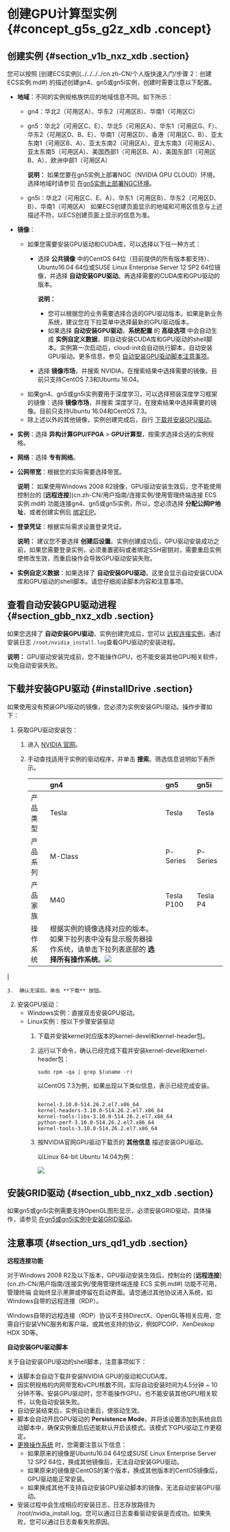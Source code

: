 # 创建GPU计算型实例 {#concept_g5s_g2z_xdb .concept}

## 创建实例 {#section_v1b_nxz_xdb .section}

您可以按照 [创建ECS实例](../../../../cn.zh-CN/个人版快速入门/步骤 2：创建ECS实例.md#) 的描述创建gn4、gn5或gn5i实例，创建时需要注意以下配置。

-   **地域**：不同的实例规格族供应的地域信息不同。如下所示：

    -   gn4：华北2（可用区A）、华东2（可用区B）、华南1（可用区C）
    -   gn5：华北2（可用区C、E）、华北5（可用区A）、华东1（可用区G、F）、华东2（可用区D、B、E）、华南1（可用区D）、香港（可用区C、B）、亚太东南1（可用区B、A）、亚太东南2（可用区A）、亚太东南3（可用区A）、亚太东南5（可用区A）、美国西部1（可用区B、A）、美国东部1（可用区B、A）、欧洲中部1（可用区A）

        **说明：** 如果您要在gn5实例上部署NGC（NVIDIA GPU CLOUD）环境，选择地域时请参见 [在gn5实例上部署NGC环境](https://help.aliyun.com/document_detail/69102.html)。

    -   gn5i：华北2（可用区C、E、A）、华东1（可用区B）、华东2（可用区D、B）、华南1（可用区A）
    如果ECS创建页面显示的地域和可用区信息与上述描述不符，以ECS创建页面上显示的信息为准。

-   **镜像**：
    -   如果您需要安装GPU驱动和CUDA库，可以选择以下任一种方式：
        -   选择 **公共镜像** 中的CentOS 64位（目前提供的所有版本都支持）、Ubuntu16.04 64位或SUSE Linux Enterprise Server 12 SP2 64位镜像，并选择 **自动安装GPU驱动**。再选择需要的CUDA库和GPU驱动的版本。

            **说明：** 

            -   您可以根据您的业务需要选择合适的GPU驱动版本。如果是新业务系统，建议您在下拉菜单中选择最新的GPU驱动版本。
            -   如果选择 **自动安装GPU驱动**，**系统配置** 的 **高级选项** 中会自动生成 **实例自定义数据**，即自动安装CUDA库和GPU驱动的shell脚本。实例第一次启动后，cloud-init会自动执行脚本，自动安装GPU驱动。更多信息，参见 [自动安装GPU驱动脚本注意事项](#GpuDriveScript)。
        -   选择 **镜像市场**，并搜索 NVIDIA，在搜索结果中选择需要的镜像。目前只支持CentOS 7.3和Ubuntu 16.04。
    -   如果gn4、gn5或gn5i实例要用于深度学习，可以选择预装深度学习框架的镜像：选择 **镜像市场**，并搜索 深度学习，在搜索结果中选择需要的镜像。目前只支持Ubuntu 16.04和CentOS 7.3。
    -   除上述以外的其他镜像，实例创建完成后，自行 [下载并安装GPU驱动](#installDrive)。
-   **实例**：选择 **异构计算GPU/FPGA** \> **GPU计算型**，按需求选择合适的实例规格。
-   **网络**：选择 **专有网络**。
-   **公网带宽**：根据您的实际需要选择带宽。

    **说明：** 如果使用Windows 2008 R2镜像，GPU驱动安装生效后，您不能使用控制台的 [**远程连接**](cn.zh-CN/用户指南/连接实例/使用管理终端连接 ECS 实例.md#) 功能连接gn4、gn5或gn5i实例，所以，您必须选择 **分配公网IP地址**，或者创建实例后 [绑定EIP](../../../../cn.zh-CN/用户指南/绑定EIP.md#)。

-   **登录凭证**：根据实际需求设置登录凭证。

    **说明：** 建议您不要选择 **创建后设置**。实例创建成功后，GPU驱动安装成功之前，如果您需要登录实例，必须重置密码或者绑定SSH密钥对，需要重启实例使修改生效，而重启操作会导致GPU驱动安装失败。

-   **实例自定义数据**：如果选择了 **自动安装GPU驱动**，这里会显示自动安装CUDA库和GPU驱动的shell脚本。请您仔细阅读脚本内容和注意事项。

## 查看自动安装GPU驱动进程 {#section_gbb_nxz_xdb .section}

如果您选择了 **自动安装GPU驱动**，实例创建完成后，您可以 [远程连接实例](cn.zh-CN/用户指南/连接实例/连接实例概述.md#)，通过安装日志 `/root/nvidia_install.log`查看GPU驱动的安装进程。

**说明：** GPU驱动安装完成前，您不能操作GPU，也不能安装其他GPU相关软件，以免自动安装失败。

## 下载并安装GPU驱动 {#installDrive .section}

如果使用没有预装GPU驱动的镜像，您必须为实例安装GPU驱动。操作步骤如下：

1.  获取GPU驱动安装包：
    1.  进入 [NVIDIA 官网](http://www.nvidia.com/Download/index.aspx?lang=cn)。
    2.  手动查找适用于实例的驱动程序，并单击 **搜索**。筛选信息说明如下表所示。

        | |gn4|gn5|gn5i|
        |:-|:--|:--|:---|
        |产品类型|Tesla|Tesla|Tesla|
        |产品系列|M-Class|P-Series|P-Series|
        |产品家族|M40|Tesla P100|Tesla P4|
        |操作系统|根据实例的镜像选择对应的版本。如果下拉列表中没有显示服务器操作系统，请单击下拉列表底部的 **选择所有操作系统**。![](http://static-aliyun-doc.oss-cn-hangzhou.aliyuncs.com/assets/img/9632/5114_zh-CN.png)

|

    3.  确认无误后，单击 **下载** 按钮。
2.  安装GPU驱动：
    -   Windows实例：直接双击安装GPU驱动。
    -   Linux实例：按以下步骤安装驱动
        1.  下载并安装kernel对应版本的kernel-devel和kernel-header包。
        2.  运行以下命令，确认已经完成下载并安装kernel-devel和kernel-header包：

            ```
            sudo rpm -qa | grep $(uname -r)
            ```

            以CentOS 7.3为例，如果出现以下类似信息，表示已经完成安装。

            ```
            
            kernel-3.10.0-514.26.2.el7.x86_64
            kernel-headers-3.10.0-514.26.2.el7.x86_64
            kernel-tools-libs-3.10.0-514.26.2.el7.x86_64
            python-perf-3.10.0-514.26.2.el7.x86_64
            kernel-tools-3.10.0-514.26.2.el7.x86_64
            ```

        3.  按NVIDIA官网GPU驱动下载页的 **其他信息** 描述安装GPU驱动。

            以Linux 64-bit Ubuntu 14.04为例：

            ![](http://static-aliyun-doc.oss-cn-hangzhou.aliyuncs.com/assets/img/9632/5117_zh-CN.png)


## 安装GRID驱动 {#section_ubb_nxz_xdb .section}

如果gn5或gn5i实例需要支持OpenGL图形显示，必须安装GRID驱动，具体操作，请参见 [在gn5或gn5i实例中安装GRID驱动](https://help.aliyun.com/document_detail/66441.html)。

## 注意事项 {#section_urs_qd1_ydb .section}

**远程连接功能**

对于Windows 2008 R2及以下版本，GPU驱动安装生效后，控制台的 [**远程连接**](cn.zh-CN/用户指南/连接实例/使用管理终端连接 ECS 实例.md#) 功能不可用，管理终端 会始终显示黑屏或停留在启动界面。请您通过其他协议进入系统，如Windows自带的远程连接（RDP）。

Windows自带的远程连接（RDP）协议不支持DirectX、OpenGL等相关应用，您需自行安装VNC服务和客户端，或其他支持的协议，例如PCOIP、XenDeskop HDX 3D等。

**自动安装GPU驱动脚本**

关于自动安装GPU驱动的shell脚本，注意事项如下：

-   该脚本会自动下载并安装NVIDIA GPU的驱动和CUDA库。
-   因实例规格的内网带宽和vCPU核数不同，实际自动安装时间为4.5分钟 ~ 10分钟不等。安装GPU驱动时，您不能操作GPU，也不能安装其他GPU相关软件，以免自动安装失败。
-   自动安装结束后，实例自动重启，使驱动生效。
-   脚本会自动开启GPU驱动的 **Persistence Mode**，并将该设置添加到系统自启动脚本中，确保实例重启后还能默认开启该模式。该模式下GPU驱动工作更稳定。
-   [更换操作系统](cn.zh-CN/用户指南/实例/更换操作系统.md#) 时，您需要注意以下信息：
    -   如果原来的镜像是Ubuntu16.04 64位或SUSE Linux Enterprise Server 12 SP2 64位，换成其他镜像后，无法自动安装GPU驱动。
    -   如果原来的镜像是CentOS的某个版本，换成其他版本的CentOS镜像后，GPU驱动能正常安装。
    -   如果换成其他不支持自动安装GPU驱动脚本的镜像，无法自动安装GPU驱动。
-   安装过程中会生成相应的安装日志，日志存放路径为 /root/nvidia\_install.log。您可以通过日志查看驱动安装是否成功。如果失败，您可以通过日志查看失败原因。


